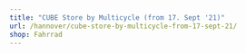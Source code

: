 ```yaml
---
title: "CUBE Store by Multicycle (from 17. Sept '21)"
url: /hannover/cube-store-by-multicycle-from-17-sept-21/
shop: Fahrrad
---
```

